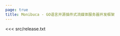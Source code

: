 ```yaml
---
page: true
title: Monibuca - GO语言开源插件式流媒体服务器开发框架
---
```


<script setup>
import Home from '/@theme/components/M7S.vue'
</script>

<Home>
<<< src/release.txt
</Home>
